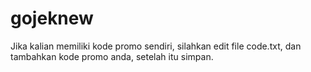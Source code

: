 # gojeknew

Jika kalian memiliki kode promo sendiri, 
silahkan edit file code.txt, 
dan tambahkan kode promo anda,
setelah itu simpan.

